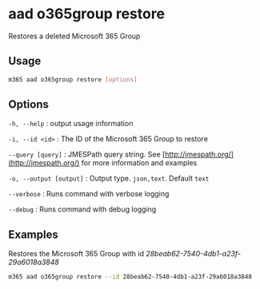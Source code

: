 # aad o365group restore

Restores a deleted Microsoft 365 Group

## Usage

```sh
m365 aad o365group restore [options]
```

## Options

`-h, --help`
: output usage information

`-i, --id <id>`
: The ID of the Microsoft 365 Group to restore

`--query [query]`
: JMESPath query string. See [http://jmespath.org/](http://jmespath.org/) for more information and examples

`-o, --output [output]`
: Output type. `json,text`. Default `text`

`--verbose`
: Runs command with verbose logging

`--debug`
: Runs command with debug logging

## Examples

Restores the Microsoft 365 Group with id _28beab62-7540-4db1-a23f-29a6018a3848_

```sh
m365 aad o365group restore --id 28beab62-7540-4db1-a23f-29a6018a3848
```
